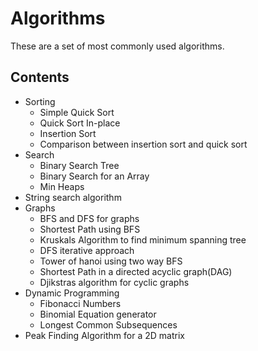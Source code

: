 # Algorithms
These are a set of most commonly used algorithms.

Contents
---------
* Sorting
   * Simple Quick Sort
   * Quick Sort In-place 
   * Insertion Sort 
   * Comparison between insertion sort and quick sort <br />
* Search
   * Binary Search Tree
   * Binary Search for an Array
   * Min Heaps
* String search algorithm
* Graphs
  * BFS and DFS for graphs
  * Shortest Path using BFS
  * Kruskals Algorithm to find minimum spanning tree
  * DFS iterative approach
  * Tower of hanoi using two way BFS
  * Shortest Path in a directed acyclic graph(DAG)
  * Djikstras algorithm for cyclic graphs
* Dynamic Programming
  * Fibonacci Numbers
  * Binomial Equation generator
  * Longest Common Subsequences
* Peak Finding Algorithm for a 2D matrix



